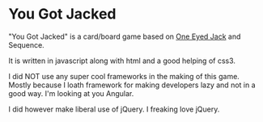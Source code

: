 # You Got Jacked

"You Got Jacked" is a card/board game based on [One Eyed Jack](http://www.pagat.com/misc/jack.html) and Sequence.

It is written in javascript along with html and a good helping of css3.

I did NOT use any super cool frameworks in the making of this game.  Mostly because I loath framework for making developers lazy and not in a good way.  I'm looking at you Angular.

I did however make liberal use of jQuery.  I freaking love jQuery.


